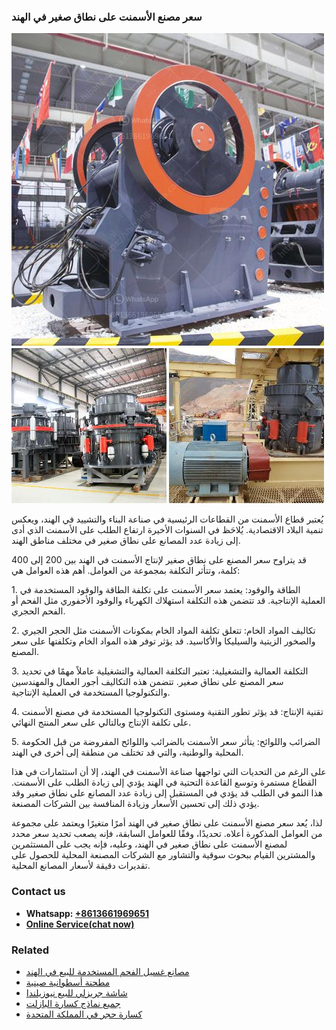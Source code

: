 <h3>سعر مصنع الأسمنت على نطاق صغير في الهند</h3><img src='1701851063.jpg' alt=''><p>يُعتبر قطاع الأسمنت من القطاعات الرئيسية في صناعة البناء والتشييد في الهند، ويعكس تنمية البلاد الاقتصادية. يُلاحَظ في السنوات الأخيرة ارتفاع الطلب على الأسمنت الذي أدى إلى زيادة عدد المصانع على نطاق صغير في مختلف مناطق الهند.</p><p>قد يتراوح سعر المصنع على نطاق صغير لإنتاج الأسمنت في الهند بين 200 إلى 400 كلمة، وتتأثر التكلفة بمجموعة من العوامل. أهم هذه العوامل هي:</p><p>1. الطاقة والوقود: يعتمد سعر الأسمنت على تكلفة الطاقة والوقود المستخدمة في العملية الإنتاجية. قد تتضمن هذه التكلفة استهلاك الكهرباء والوقود الأحفوري مثل الفحم أو الفحم الحجري.</p><p>2. تكاليف المواد الخام: تتعلق تكلفة المواد الخام بمكونات الأسمنت مثل الحجر الجيري والصخور الزيتية والسيليكا والأكاسيد. قد يؤثر توفر هذه المواد الخام وتكلفتها على سعر المصنع.</p><p>3. التكلفة العمالية والتشغيلية: تعتبر التكلفة العمالية والتشغيلية عاملاً مهمًا في تحديد سعر المصنع على نطاق صغير. تتضمن هذه التكاليف أجور العمال والمهندسين والتكنولوجيا المستخدمة في العملية الإنتاجية.</p><p>4. تقنية الإنتاج: قد يؤثر تطور التقنية ومستوى التكنولوجيا المستخدمة في مصنع الأسمنت على تكلفة الإنتاج وبالتالي على سعر المنتج النهائي.</p><p>5. الضرائب واللوائح: يتأثر سعر الأسمنت بالضرائب واللوائح المفروضة من قبل الحكومة المحلية والوطنية، والتي قد تختلف من منطقة إلى أخرى في الهند.</p><p>على الرغم من التحديات التي تواجهها صناعة الأسمنت في الهند، إلا أن استثمارات في هذا القطاع مستمرة وتوسع القاعدة التحتية في الهند يؤدي إلى زيادة الطلب على الأسمنت. هذا النمو في الطلب قد يؤدي في المستقبل إلى زيادة عدد المصانع على نطاق صغير وقد يؤدي ذلك إلى تحسين الأسعار وزيادة المنافسة بين الشركات المصنعة.</p><p>لذا، يُعد سعر مصنع الأسمنت على نطاق صغير في الهند أمرًا متغيرًا ويعتمد على مجموعة من العوامل المذكورة أعلاه. تحديدًا، وفقًا للعوامل السابقة، فإنه يصعب تحديد سعر محدد لمصنع الأسمنت على نطاق صغير في الهند، وعليه، فإنه يجب على المستثمرين والمشترين القيام ببحوث سوقية والتشاور مع الشركات المصنعة المحلية للحصول على تقديرات دقيقة لأسعار المصانع المحلية.</p><h3>Contact us</h3><ul><li><strong>Whatsapp:&nbsp;<a href="https://wa.me/8613661969651">+8613661969651</a></strong></li><li><a href="https://swt.shibang-china.com/?git&amp;zhl&amp;سعر مصنع الأسمنت على نطاق صغير في الهند"><strong>Online Service(chat now)</strong></a></li></ul><h3>Related</h3><ul><li><a href='مصانع غسيل الفحم المستخدمة للبيع في الهند.md'>مصانع غسيل الفحم المستخدمة للبيع في الهند</a></li><li><a href='مطحنة أسطوانية صينية.md'>مطحنة أسطوانية صينية</a></li><li><a href='شاشة جريزلي للبيع نيوزيلندا.md'>شاشة جريزلي للبيع نيوزيلندا</a></li><li><a href='جميع نماذج كسارة البازلت.md'>جميع نماذج كسارة البازلت</a></li><li><a href='كسارة حجر في المملكة المتحدة.md'>كسارة حجر في المملكة المتحدة</a></li></ul>